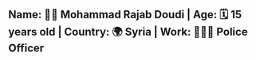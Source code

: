 ## Name: **🧑🏻 Mohammad Rajab Doudi** | Age: **🗓 15 years old** | Country: **🌍 Syria** | Work: **👮🏻‍♂️ Police Officer**

